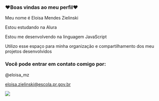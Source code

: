 ### ❤Boas vindas ao meu perfil❤ 

Meu nome é Eloisa Mendes Zielinski

Estou estudando na Alura

Estou me desenvolvendo na linguagem JavaScript

Utilizo esse espaço para minha organização e compartilhamento dos meu projetos desenvolvidos

### Você pode entrar em contato comigo por:

@eloisa_mz

 eloisa.zielinski@escola.pr.gov.br
 
![](https://media1.tenor.com/m/J3XSRfUbHv8AAAAC/conmebol-libertadores-giorgian.gif)
